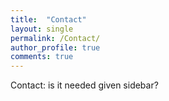 ```yaml
---
title:  "Contact"
layout: single
permalink: /Contact/
author_profile: true
comments: true
---
```


Contact: is it needed given sidebar?
